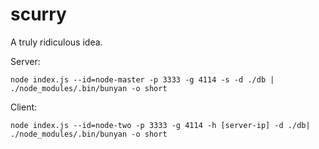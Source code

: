 scurry
======

A truly ridiculous idea. 

Server:

`node index.js --id=node-master -p 3333 -g 4114 -s -d ./db | ./node_modules/.bin/bunyan -o short`

Client:

`node index.js --id=node-two -p 3333 -g 4114 -h [server-ip] -d ./db| ./node_modules/.bin/bunyan -o short`
